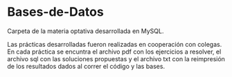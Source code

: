 # Bases-de-Datos
Carpeta de la materia optativa desarrollada en MySQL.

Las prácticas desarrolladas fueron realizadas en cooperación con colegas. En cada práctica se encuntra el archivo pdf con los ejercicios a resolver, el archivo sql con las soluciones propuestas y el archivo txt con la reimpresión de los resultados dados al correr el código y las bases.

